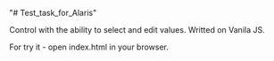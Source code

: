 "# Test_task_for_Alaris"

Сontrol with the ability to select and edit values. Writted on Vanila JS.

For try it - open index.html in your browser.
